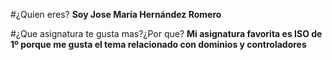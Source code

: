 #¿Quien eres?
**Soy Jose María Hernández Romero**

#¿Que asignatura te gusta mas?¿Por que?
**Mi asignatura favorita es ISO de 1º porque me gusta el tema relacionado con dominios y controladores**

